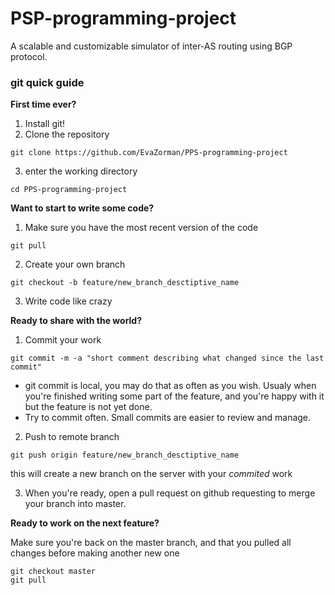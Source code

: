 # PSP-programming-project
A scalable and customizable simulator of inter-AS routing using BGP protocol.

### git quick guide
<b>First time ever?</b>

1. Install git!
2. Clone the repository
```
git clone https://github.com/EvaZorman/PPS-programming-project
```
3. enter the working directory
```
cd PPS-programming-project
```

<b>Want to start to write some code?</b>
1. Make sure you have the most recent version of the code
```
git pull
```
2. Create your own branch
```
git checkout -b feature/new_branch_desctiptive_name
```
3. Write code like crazy

<b>Ready to share with the world?</b>
1. Commit your work
```
git commit -m -a "short comment describing what changed since the last commit"
```
* git commit is local, you may do that as often as you wish. Usualy when you're finished writing some part of the feature, and you're happy with it but the feature is not yet done.
* Try to commit often. Small commits are easier to review and manage.

2. Push to remote branch
```
git push origin feature/new_branch_desctiptive_name
```
this will create a new branch on the server with your *commited* work

3. When you're ready, open a pull request on github requesting to merge your branch into master.

<b>Ready to work on the next feature?</b>

Make sure you're back on the master branch, and that you pulled all changes before making another new one
````
git checkout master
git pull
````
